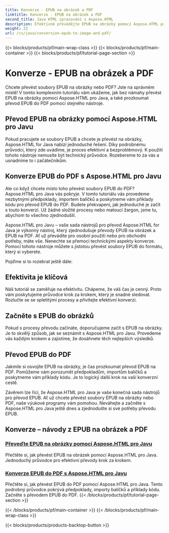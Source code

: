 ```yaml
---
title: Konverze - EPUB na obrázek a PDF
linktitle: Konverze - EPUB na obrázek a PDF
second_title: Java HTML zpracování s Aspose.HTML
description: Efektivně převádějte EPUB na obrázky pomocí Aspose.HTML pro Java. Tento průvodce krok za krokem zjednodušuje proces. Naučte se také převod EPUB do PDF.
weight: 22
url: /cs/java/conversion-epub-to-image-and-pdf/
---
```


{{< blocks/products/pf/main-wrap-class >}}
{{< blocks/products/pf/main-container >}}
{{< blocks/products/pf/tutorial-page-section >}}

# Konverze - EPUB na obrázek a PDF

Chcete převést soubory EPUB na obrázky nebo PDF? Jste na správném místě! V tomto komplexním tutoriálu vám ukážeme, jak bez námahy převést EPUB na obrázky pomocí Aspose.HTML pro Java, a také prozkoumat převod EPUB do PDF pomocí stejného nástroje. 

## Převod EPUB na obrázky pomocí Aspose.HTML pro Javu
Pokud pracujete se soubory EPUB a chcete je převést na obrázky, Aspose.HTML for Java nabízí jednoduché řešení. Díky podrobnému průvodci, který zde uvádíme, je proces efektivní a bezproblémový. K použití tohoto nástroje nemusíte být technický průvodce. Rozebereme to za vás a usnadníme to i začátečníkům.

## Konverze EPUB do PDF s Aspose.HTML pro Javu
Ale co když chcete místo toho převést soubory EPUB do PDF? Aspose.HTML pro Java vás pokryje. V tomto tutoriálu vás provedeme nezbytnými předpoklady, importem balíčků a poskytneme vám příklady kódu pro převod EPUB do PDF. Budete překvapeni, jak jednoduché je začít s touto konverzí. Už žádné složité procesy nebo matoucí žargon, jsme tu, abychom to všechno zjednodušili.

Aspose.HTML pro Javu – vaše sada nástrojů pro převod
Aspose.HTML for Java je výkonný nástroj, který zjednodušuje převody EPUB na obrázek a EPUB na PDF. Ať už převádíte pro osobní použití nebo pro obchodní potřeby, máte vše. Nenechte se přemoci technickými aspekty konverze. Pomocí tohoto nástroje můžete s jistotou převést soubory EPUB do formátu, který si vyberete. 

Pojďme si to rozebrat ještě dále:

## Efektivita je klíčová
Náš tutoriál se zaměřuje na efektivitu. Chápeme, že váš čas je cenný. Proto vám poskytujeme průvodce krok za krokem, který je snadné sledovat. Rozlučte se se spletitými procesy a přivítejte efektivní konverzi.

## Začněte s EPUB do obrázků
Pokud s procesy převodu začínáte, doporučujeme začít s EPUB na obrázky. Je to skvělý způsob, jak se seznámit s Aspose.HTML pro Javu. Provedeme vás každým krokem a zajistíme, že dosáhnete těch nejlepších výsledků.

## Převod EPUB do PDF
Jakmile si osvojíte EPUB na obrázky, je čas prozkoumat převod EPUB na PDF. Pomůžeme vám porozumět předpokladům, importům balíčků a poskytneme vám příklady kódu. Je to logický další krok na vaší konverzní cestě.

Závěrem lze říci, že Aspose.HTML pro Java je vaše konečná sada nástrojů pro převod EPUB. Ať už chcete převést soubory EPUB na obrázky nebo PDF, naše výukové programy vám pomohou. Neváhejte a začněte s Aspose.HTML pro Java ještě dnes a zjednodušte si své potřeby převodu EPUB.
## Konverze – návody z EPUB na obrázek a PDF
### [Převeďte EPUB na obrázky pomocí Aspose.HTML pro Javu](./convert-epub-to-image/)
Přečtěte si, jak převést EPUB na obrázek pomocí Aspose.HTML pro Java. Jednoduchý průvodce pro efektivní převody krok za krokem.
### [Konverze EPUB do PDF s Aspose.HTML pro Javu](./convert-epub-to-pdf/)
Přečtěte si, jak převést EPUB do PDF pomocí Aspose.HTML pro Java. Tento podrobný průvodce pokrývá předpoklady, importy balíčků a příklady kódu. Začněte s převodem EPUB do PDF.
{{< /blocks/products/pf/tutorial-page-section >}}

{{< /blocks/products/pf/main-container >}}
{{< /blocks/products/pf/main-wrap-class >}}

{{< blocks/products/products-backtop-button >}}
